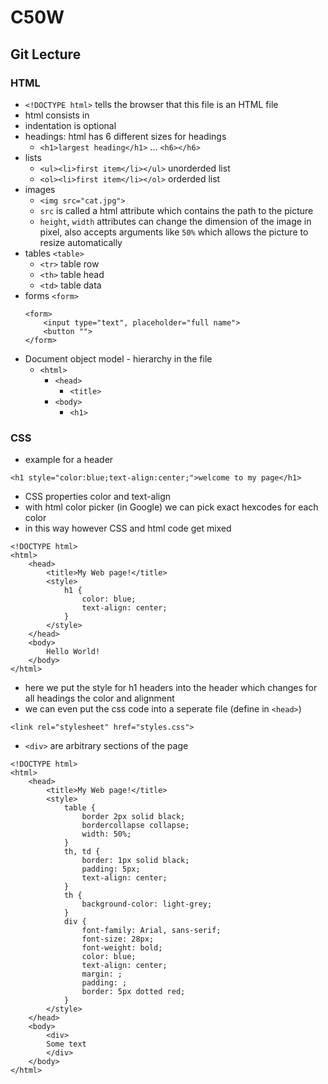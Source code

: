 # C50W

## Git Lecture
### HTML
* `<!DOCTYPE html>` tells the browser that this file is an HTML file
* html consists in <tags></tags>
* indentation is optional
* headings: html has 6 different sizes for headings
    * `<h1>largest heading</h1>` ... `<h6></h6>`
* lists
    * `<ul><li>first item</li></ul>` unorderded list
    * `<ol><li>first item</li></ol>` orderded list
* images
    * `<img src="cat.jpg">` 
    * `src` is called a html attribute which contains the path to the picture
    * `height`, `width` attributes can change the dimension of the image in pixel, also accepts arguments like `50%` which allows the picture to resize automatically
* tables `<table>`
    * `<tr>` table row
    * `<th>` table head
    * `<td>` table data
* forms `<form>`
    ```
    <form>
        <input type="text", placeholder="full name">
        <button "">
    </form>
    ```
* Document object model - hierarchy in the file
    * `<html>`
        * `<head>`
            * `<title>`
        * `<body>`
            * `<h1>`
### CSS
* example for a header

```
<h1 style="color:blue;text-align:center;">welcome to my page</h1>
```

* CSS properties color and text-align
* with html color picker (in Google) we can pick exact hexcodes for each color
* in this way however CSS and html code get mixed

```
<!DOCTYPE html> 
<html>
    <head>
        <title>My Web page!</title>
        <style>
            h1 {
                color: blue;
                text-align: center;
            }
        </style>
    </head>
    <body>
        Hello World!
    </body>
</html>
```

* here we put the style for h1 headers into the header which changes for all headings the color and alignment
* we can even put the css code into a seperate file (define in `<head>`)

```
<link rel="stylesheet" href="styles.css">
```

* `<div>` are arbitrary sections of the page

```
<!DOCTYPE html> 
<html>
    <head>
        <title>My Web page!</title>
        <style>
            table {
                border 2px solid black;
                bordercollapse collapse;
                width: 50%;
            }
            th, td {
                border: 1px solid black;
                padding: 5px;
                text-align: center;
            }
            th {
                background-color: light-grey;
            }
            div {
                font-family: Arial, sans-serif;
                font-size: 28px;
                font-weight: bold;
                color: blue;
                text-align: center;
                margin: ;
                padding: ;
                border: 5px dotted red;
            }
        </style>
    </head>
    <body>
        <div>
        Some text
        </div>
    </body>
</html>
```

